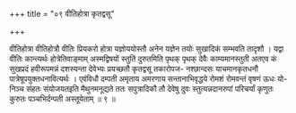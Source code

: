 +++
title = "०९ वीतिहोत्रा कृतद्वसू"

+++

वीतिहोत्रा वीतिहोत्रौ वीतिः प्रियकरो होत्रा यज्ञोययोस्तौ अनेन यज्ञेन तयोः सुखादिकं सम्भवति तादृशौ । यद्वा वीतिः कान्त्यर्थः होत्रेतिवाङ्माम् अस्मद्विषयों स्तुतिं दुरुतमिति पृथक् पृथक् देवैः काम्यमानस्तुती अतएव कं सुखप्रदं हवीरूपमन्नं दशस्यन्ता देवेभ्यः प्रयच्छतौ कृतद्वसू तकारोपज- नश्छान्दसः याचमानकृतधनौ पात्रेषूपयुक्तधनावित्यर्थः । एवंविधौ दम्पती अमृताय अमरणाय सन्तानाभिवृद्धये रोमशं रोमवन्तं वृषणं ऊधः यो- निञ्च संहतः संयोजयतइति मैथुनमनूद्यते ततः सपुत्रादिकौ तौ देवेषु दुवः स्तुत्यन्नदानरुपां परिचर्यां कृणुतः कुरुतः पञ्चभिर्दन्पती अस्तूयेताम् ॥ ९ ॥